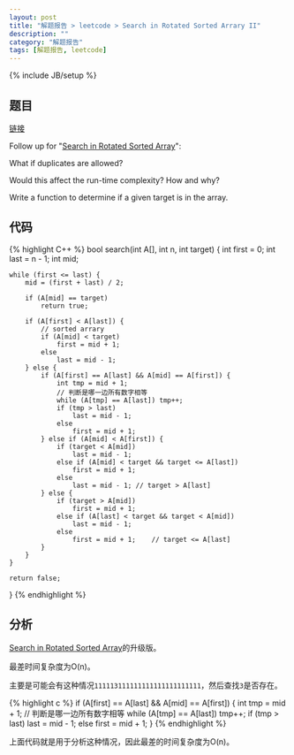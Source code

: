```yaml
---
layout: post
title: "解题报告 > leetcode > Search in Rotated Sorted Arrary II"
description: ""
category: "解题报告"
tags: [解题报告, leetcode]
---
```

{% include JB/setup %}

## 题目

[链接](https://oj.leetcode.com/problems/search-in-rotated-sorted-array-ii/)

Follow up for "[Search in Rotated Sorted Array](http://myspes.info/%E8%A7%A3%E9%A2%98%E6%8A%A5%E5%91%8A/2014/10/16/search_in_rotated_sorted_arrary/)":

What if duplicates are allowed?

Would this affect the run-time complexity? How and why?

Write a function to determine if a given target is in the array.

<!--more-->

## 代码

{% highlight C++ %}
bool search(int A[], int n, int target) {
	int first = 0;
	int last = n - 1;
	int mid;

	while (first <= last) {
		mid = (first + last) / 2;

		if (A[mid] == target)
			return true;

		if (A[first] < A[last]) {
			// sorted arrary
			if (A[mid] < target)
				first = mid + 1;
			else
				last = mid - 1;
		} else {
			if (A[first] == A[last] && A[mid] == A[first]) {
				int tmp = mid + 1;
				// 判断是哪一边所有数字相等
				while (A[tmp] == A[last]) tmp++;
				if (tmp > last)
					last = mid - 1;
				else
					first = mid + 1;
			} else if (A[mid] < A[first]) {
				if (target < A[mid])
					last = mid - 1;
				else if (A[mid] < target && target <= A[last])
					first = mid + 1;
				else
					last = mid - 1; // target > A[last]
			} else {
				if (target > A[mid])
					first = mid + 1;
				else if (A[last] < target && target < A[mid])
					last = mid - 1;
				else
					first = mid + 1;    // target <= A[last]
			}
		}
	}

	return false;
}
{% endhighlight %}

## 分析

[Search in Rotated Sorted Array](http://myspes.info/%E8%A7%A3%E9%A2%98%E6%8A%A5%E5%91%8A/2014/10/16/search_in_rotated_sorted_arrary/)的升级版。

最差时间复杂度为O(n)。

主要是可能会有这种情况`111113111111111111111111111`，然后查找`3`是否存在。

{% highlight c %}
if (A[first] == A[last] && A[mid] == A[first]) {
    int tmp = mid + 1;
    // 判断是哪一边所有数字相等
    while (A[tmp] == A[last]) tmp++;
    if (tmp > last)
        last = mid - 1;
    else
        first = mid + 1;
}
{% endhighlight %}

上面代码就是用于分析这种情况，因此最差的时间复杂度为O(n)。

